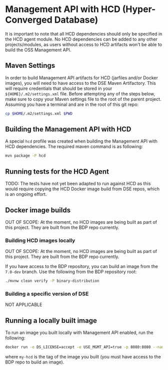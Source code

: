 # Management API with HCD (Hyper-Converged Database)

It is important to note that all HCD dependencies should only be specified in the HCD agent module. No HCD dependencies
can be added to any other projects/modules, as users without access to HCD artifacts won't be able to build the OSS Management API.

## Maven Settings

In order to build Management API artifacts for HCD (jarfiles and/or Docker images), you will need to have access to the DSE Maven
Artifactory. This will require credentials that should be stored in your `${HOME}/.m2/settings.xml` file. Before attempting any of
the steps below, make sure to copy your Maven settings file to the root of the parent project. Assuming you have a terminal and
are in the root of this git repo:

```sh
cp $HOME/.m2/settings.xml $PWD
```

## Building the Management API with HCD

A special `hcd` profile was created when building the Management API with HCD dependencies. The required maven command is as following:

```sh
mvn package -P hcd
```

## Running tests for the HCD Agent

TODO: The tests have not yet been adapted to run against HCD as this would require copying the HCD Docker image build from DSE repos,
which is an ongoing effort.

## Docker image builds

OUT OF SCOPE: At the moment, no HCD images are being built as part of this project. They are built from the BDP repo currently.

### Building HCD images locally

OUT OF SCOPE: At the moment, no HCD images are being built as part of this project. They are built from the BDP repo currently.

If you have access to the BDP repository, you can build an image from the `7.0-dev` branch. Use the following from the BDP repository root:

```sh
./mvnw clean verify -P binary-distribution
```

### Building a specific version of DSE

NOT APPLICABLE

## Running a locally built image

To run an image you built locally with Management API enabled, run the following:

```sh
docker run -e DS_LICENSE=accept -e USE_MGMT_API=true -p 8080:8080 --name hcd my-hcd
```

where `my-hcd` is the tag of the image you built (you must have access to the BDP repo to build an image).